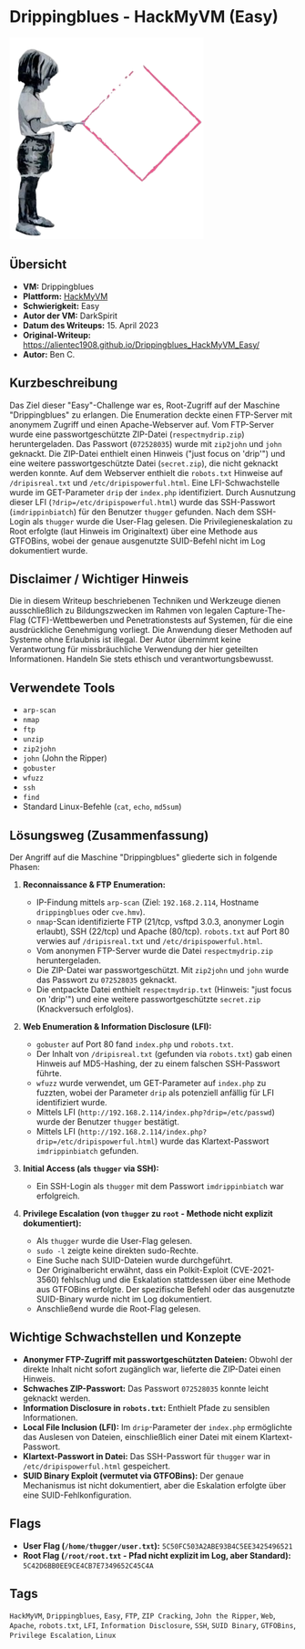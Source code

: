 # Drippingblues - HackMyVM (Easy)

![Drippingblues.png](Drippingblues.png)

## Übersicht

*   **VM:** Drippingblues
*   **Plattform:** [HackMyVM](https://hackmyvm.eu/machines/machine.php?vm=Drippingblues)
*   **Schwierigkeit:** Easy
*   **Autor der VM:** DarkSpirit
*   **Datum des Writeups:** 15. April 2023
*   **Original-Writeup:** https://alientec1908.github.io/Drippingblues_HackMyVM_Easy/
*   **Autor:** Ben C.

## Kurzbeschreibung

Das Ziel dieser "Easy"-Challenge war es, Root-Zugriff auf der Maschine "Drippingblues" zu erlangen. Die Enumeration deckte einen FTP-Server mit anonymem Zugriff und einen Apache-Webserver auf. Vom FTP-Server wurde eine passwortgeschützte ZIP-Datei (`respectmydrip.zip`) heruntergeladen. Das Passwort (`072528035`) wurde mit `zip2john` und `john` geknackt. Die ZIP-Datei enthielt einen Hinweis ("just focus on 'drip'") und eine weitere passwortgeschützte Datei (`secret.zip`), die nicht geknackt werden konnte. Auf dem Webserver enthielt die `robots.txt` Hinweise auf `/dripisreal.txt` und `/etc/dripispowerful.html`. Eine LFI-Schwachstelle wurde im GET-Parameter `drip` der `index.php` identifiziert. Durch Ausnutzung dieser LFI (`?drip=/etc/dripispowerful.html`) wurde das SSH-Passwort (`imdrippinbiatch`) für den Benutzer `thugger` gefunden. Nach dem SSH-Login als `thugger` wurde die User-Flag gelesen. Die Privilegieneskalation zu Root erfolgte (laut Hinweis im Originaltext) über eine Methode aus GTFOBins, wobei der genaue ausgenutzte SUID-Befehl nicht im Log dokumentiert wurde.

## Disclaimer / Wichtiger Hinweis

Die in diesem Writeup beschriebenen Techniken und Werkzeuge dienen ausschließlich zu Bildungszwecken im Rahmen von legalen Capture-The-Flag (CTF)-Wettbewerben und Penetrationstests auf Systemen, für die eine ausdrückliche Genehmigung vorliegt. Die Anwendung dieser Methoden auf Systeme ohne Erlaubnis ist illegal. Der Autor übernimmt keine Verantwortung für missbräuchliche Verwendung der hier geteilten Informationen. Handeln Sie stets ethisch und verantwortungsbewusst.

## Verwendete Tools

*   `arp-scan`
*   `nmap`
*   `ftp`
*   `unzip`
*   `zip2john`
*   `john` (John the Ripper)
*   `gobuster`
*   `wfuzz`
*   `ssh`
*   `find`
*   Standard Linux-Befehle (`cat`, `echo`, `md5sum`)

## Lösungsweg (Zusammenfassung)

Der Angriff auf die Maschine "Drippingblues" gliederte sich in folgende Phasen:

1.  **Reconnaissance & FTP Enumeration:**
    *   IP-Findung mittels `arp-scan` (Ziel: `192.168.2.114`, Hostname `drippingblues` oder `cve.hmv`).
    *   `nmap`-Scan identifizierte FTP (21/tcp, vsftpd 3.0.3, anonymer Login erlaubt), SSH (22/tcp) und Apache (80/tcp). `robots.txt` auf Port 80 verwies auf `/dripisreal.txt` und `/etc/dripispowerful.html`.
    *   Vom anonymen FTP-Server wurde die Datei `respectmydrip.zip` heruntergeladen.
    *   Die ZIP-Datei war passwortgeschützt. Mit `zip2john` und `john` wurde das Passwort zu `072528035` geknackt.
    *   Die entpackte Datei enthielt `respectmydrip.txt` (Hinweis: "just focus on 'drip'") und eine weitere passwortgeschützte `secret.zip` (Knackversuch erfolglos).

2.  **Web Enumeration & Information Disclosure (LFI):**
    *   `gobuster` auf Port 80 fand `index.php` und `robots.txt`.
    *   Der Inhalt von `/dripisreal.txt` (gefunden via `robots.txt`) gab einen Hinweis auf MD5-Hashing, der zu einem falschen SSH-Passwort führte.
    *   `wfuzz` wurde verwendet, um GET-Parameter auf `index.php` zu fuzzten, wobei der Parameter `drip` als potenziell anfällig für LFI identifiziert wurde.
    *   Mittels LFI (`http://192.168.2.114/index.php?drip=/etc/passwd`) wurde der Benutzer `thugger` bestätigt.
    *   Mittels LFI (`http://192.168.2.114/index.php?drip=/etc/dripispowerful.html`) wurde das Klartext-Passwort `imdrippinbiatch` gefunden.

3.  **Initial Access (als `thugger` via SSH):**
    *   Ein SSH-Login als `thugger` mit dem Passwort `imdrippinbiatch` war erfolgreich.

4.  **Privilege Escalation (von `thugger` zu `root` - Methode nicht explizit dokumentiert):**
    *   Als `thugger` wurde die User-Flag gelesen.
    *   `sudo -l` zeigte keine direkten sudo-Rechte.
    *   Eine Suche nach SUID-Dateien wurde durchgeführt.
    *   Der Originalbericht erwähnt, dass ein Polkit-Exploit (CVE-2021-3560) fehlschlug und die Eskalation stattdessen über eine Methode aus GTFOBins erfolgte. Der spezifische Befehl oder das ausgenutzte SUID-Binary wurde nicht im Log dokumentiert.
    *   Anschließend wurde die Root-Flag gelesen.

## Wichtige Schwachstellen und Konzepte

*   **Anonymer FTP-Zugriff mit passwortgeschützten Dateien:** Obwohl der direkte Inhalt nicht sofort zugänglich war, lieferte die ZIP-Datei einen Hinweis.
*   **Schwaches ZIP-Passwort:** Das Passwort `072528035` konnte leicht geknackt werden.
*   **Information Disclosure in `robots.txt`:** Enthielt Pfade zu sensiblen Informationen.
*   **Local File Inclusion (LFI):** Im `drip`-Parameter der `index.php` ermöglichte das Auslesen von Dateien, einschließlich einer Datei mit einem Klartext-Passwort.
*   **Klartext-Passwort in Datei:** Das SSH-Passwort für `thugger` war in `/etc/dripispowerful.html` gespeichert.
*   **SUID Binary Exploit (vermutet via GTFOBins):** Der genaue Mechanismus ist nicht dokumentiert, aber die Eskalation erfolgte über eine SUID-Fehlkonfiguration.

## Flags

*   **User Flag (`/home/thugger/user.txt`):** `5C50FC503A2ABE93B4C5EE3425496521`
*   **Root Flag (`/root/root.txt` - Pfad nicht explizit im Log, aber Standard):** `5C42D6BB0EE9CE4CB7E7349652C45C4A`

## Tags

`HackMyVM`, `Drippingblues`, `Easy`, `FTP`, `ZIP Cracking`, `John the Ripper`, `Web`, `Apache`, `robots.txt`, `LFI`, `Information Disclosure`, `SSH`, `SUID Binary`, `GTFOBins`, `Privilege Escalation`, `Linux`
